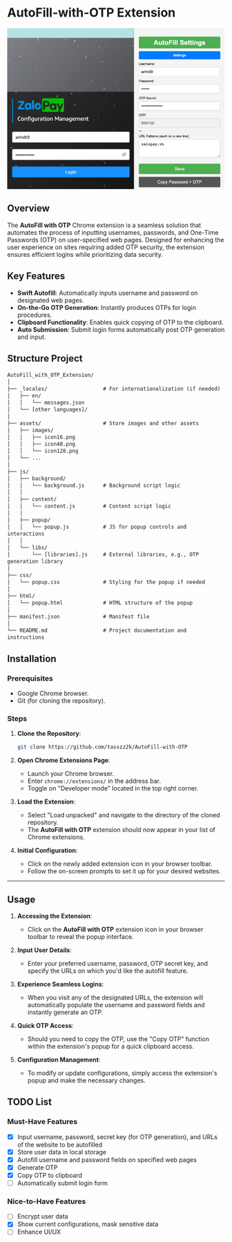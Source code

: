 # AutoFill-with-OTP Extension

![img_1.png](docs/img_1.png)
## Overview

The **AutoFill with OTP** Chrome extension is a seamless solution that automates the process of inputting usernames, passwords, and One-Time Passwords (OTP) on user-specified web pages. Designed for enhancing the user experience on sites requiring added OTP security, the extension ensures efficient logins while prioritizing data security.

## Key Features

- **Swift Autofill**: Automatically inputs username and password on designated web pages.
- **On-the-Go OTP Generation**: Instantly produces OTPs for login procedures.
- **Clipboard Functionality**: Enables quick copying of OTP to the clipboard.
- **Auto Submission**: Submit login forms automatically post OTP generation and input.

## Structure Project
```
AutoFill_with_OTP_Extension/
│
├── _locales/                  # For internationalization (if needed)
│   ├── en/
│   │   └── messages.json
│   └── [other languages]/
│
├── assets/                    # Store images and other assets
│   ├── images/
│   │   ├── icon16.png
│   │   ├── icon48.png
│   │   └── icon128.png
│   └── ...
│
├── js/
│   ├── background/
│   │   └── background.js      # Background script logic
│   │
│   ├── content/
│   │   └── content.js         # Content script logic
│   │
│   ├── popup/
│   │   └── popup.js           # JS for popup controls and interactions
│   │
│   └── libs/
│       └── [libraries].js     # External libraries, e.g., OTP generation library
│
├── css/
│   └── popup.css              # Styling for the popup if needed
│
├── html/
│   └── popup.html             # HTML structure of the popup
│
├── manifest.json              # Manifest file
│
└── README.md                  # Project documentation and instructions
```

## Installation

### Prerequisites

- Google Chrome browser.
- Git (for cloning the repository).

### Steps

1. **Clone the Repository**:
    ```bash
    git clone https://github.com/tasszz2k/AutoFill-with-OTP
    ```

2. **Open Chrome Extensions Page**:
    - Launch your Chrome browser.
    - Enter `chrome://extensions/` in the address bar.
    - Toggle on "Developer mode" located in the top right corner.

3. **Load the Extension**:
    - Select "Load unpacked" and navigate to the directory of the cloned repository.
    - The **AutoFill with OTP** extension should now appear in your list of Chrome extensions.

4. **Initial Configuration**:
    - Click on the newly added extension icon in your browser toolbar.
    - Follow the on-screen prompts to set it up for your desired websites.

---

## Usage

1. **Accessing the Extension**:
    - Click on the **AutoFill with OTP** extension icon in your browser toolbar to reveal the popup interface.

2. **Input User Details**:
    - Enter your preferred username, password, OTP secret key, and specify the URLs on which you'd like the autofill feature.

3. **Experience Seamless Logins**:
    - When you visit any of the designated URLs, the extension will automatically populate the username and password fields and instantly generate an OTP.

4. **Quick OTP Access**:
    - Should you need to copy the OTP, use the "Copy OTP" function within the extension's popup for a quick clipboard access.

5. **Configuration Management**:
    - To modify or update configurations, simply access the extension's popup and make the necessary changes.




## TODO List
### Must-Have Features
- [x] Input username, password, secret key (for OTP generation), and URLs of the website to be autofilled
- [x] Store user data in local storage
- [x] Autofill username and password fields on specified web pages
- [x] Generate OTP
- [x] Copy OTP to clipboard
- [ ] Automatically submit login form

### Nice-to-Have Features
- [ ] Encrypt user data
- [x] Show current configurations, mask sensitive data
- [ ] Enhance UI/UX